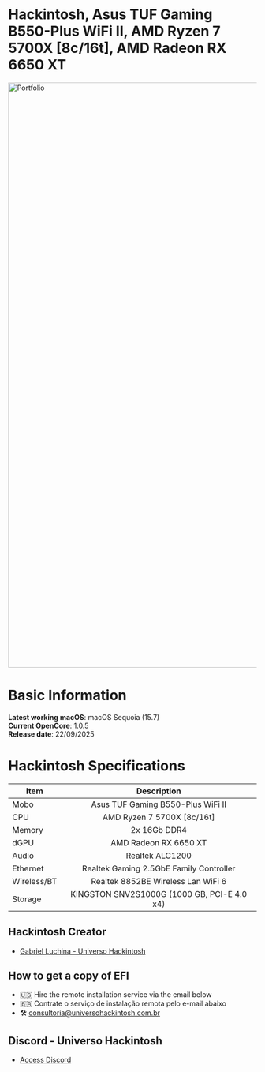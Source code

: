 # Hackintosh, Asus TUF Gaming B550-Plus WiFi II, AMD Ryzen 7 5700X [8c/16t], AMD Radeon RX 6650 XT

<img width="1988" height="1186" alt="Portfolio" src="https://github.com/user-attachments/assets/023a9b43-7bb0-4521-a2df-d9cd27299818" />

# Basic Information

**Latest working macOS**: macOS Sequoia (15.7)
<br>
**Current OpenCore**: 1.0.5
<br>
**Release date**: 22/09/2025

# Hackintosh Specifications
|Item|Description|
|-|:-------:|
|Mobo|Asus TUF Gaming B550-Plus WiFi II|
|CPU|AMD Ryzen 7 5700X [8c/16t]|
|Memory|2x 16Gb DDR4|
|dGPU|AMD Radeon RX 6650 XT|
|Audio|Realtek ALC1200|
|Ethernet|Realtek Gaming 2.5GbE Family Controller|
|Wireless/BT|Realtek 8852BE Wireless Lan WiFi 6|
|Storage|KINGSTON SNV2S1000G (1000 GB, PCI-E 4.0 x4)|

## Hackintosh Creator
- [Gabriel Luchina - Universo Hackintosh](https://luchina.com.br)

## How to get a copy of EFI
- 🇺🇸 Hire the remote installation service via the email below
- 🇧🇷 Contrate o serviço de instalação remota pelo e-mail abaixo
- 🛠️ [consultoria@universohackintosh.com.br](mailto:consultoria@universohackintosh.com.br)

## Discord - Universo Hackintosh
- [Access Discord](https://discord.universohackintosh.com.br)
